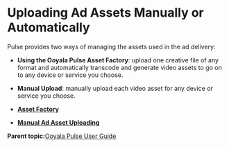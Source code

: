 # Uploading Ad Assets Manually or Automatically

Pulse provides two ways of managing the assets used in the ad delivery:

-   **Using the Ooyala Pulse Asset Factory**: upload one creative file of any format and automatically transcode and generate video assets to go on to any device or service you choose.
-   **Manual Upload**: manually upload each video asset for any device or service you choose.

-   **[Asset Factory](../../../oadtech/ad_serving/ug/asset_factory.md)**  

-   **[Manual Ad Asset Uploading](../../../oadtech/ad_serving/ug/manual_ad_asset_uploading.md)**  


**Parent topic:**[Ooyala Pulse User Guide](../../../oadtech/ad_serving/ug/introduction.md)

